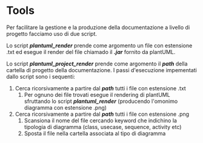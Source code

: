 # Tools 
Per facilitare la gestione e la produzione della documentazione a livello di progetto facciamo uso di due script. 

Lo script ***plantuml_render*** prende come argomento un file con estensione .txt ed esegue il render del file chiamado il ***.jar*** fornito da plantUML. 


Lo script ***plantuml_project_render*** prende come argomento il ***path*** della cartella di progetto della documentazione. 
I passi d'esecuzione impementati dallo script sono i sequenti: 

 1. Cerca ricorsivamente a partire dal ***path*** tutti i file con estensione .txt 
    1. Per ognuno dei file trovati esegue il rendering di plantUML sfruttando lo script ***plantuml_render*** (producendo l'omonimo diagramma con estensione .png)
 2. Cerca ricorsivamente a partire dal ***path*** tutti i file con estensione .png
    1. Scansiona il nome del file cercando keyword che indichino la tipologia di diagramma (class, usecase, sequence, activity etc) 
    2. Sposta il file nella cartella associata al tipo di diagramma 
